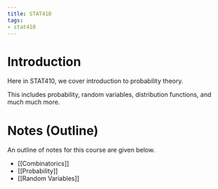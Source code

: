 ```yaml
---
title: STAT410
tags:
- stat410
---
```


# Introduction
Here in STAT410, we cover introduction to probability theory.

This includes probability, random variables, distribution functions, and much much more.

# Notes (Outline)
An outline of notes for this course are given below.

- [[Combinatorics]]
- [[Probability]]
- [[Random Variables]]
